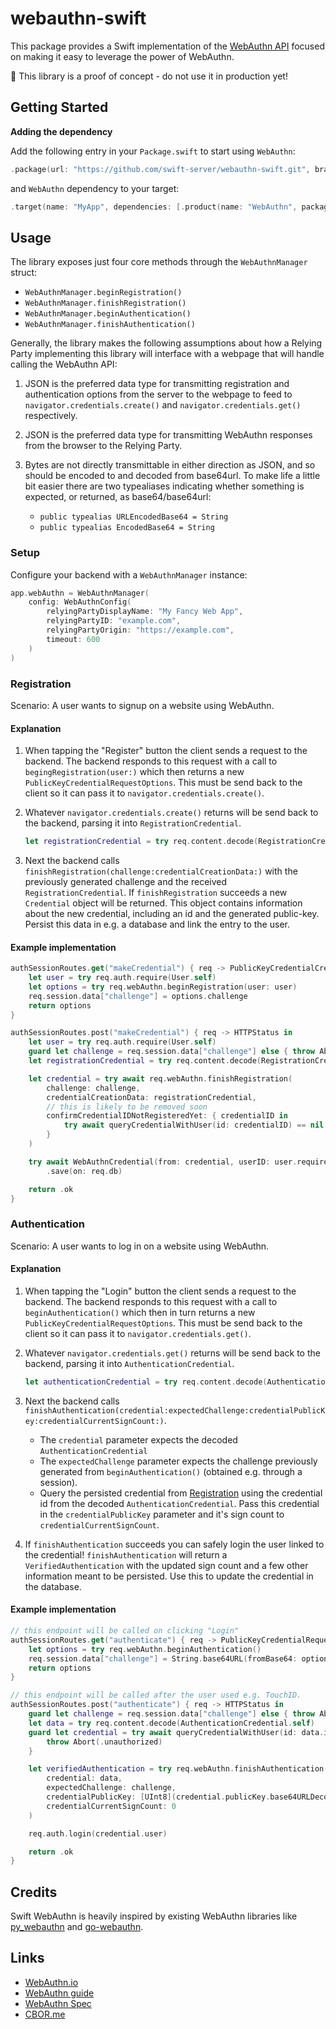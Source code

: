 # webauthn-swift

This package provides a Swift implementation of the [WebAuthn API](https://w3c.github.io/webauthn) focused on making it
easy to leverage the power of WebAuthn.

🚨 This library is a proof of concept - do not use it in production yet!

## Getting Started

**Adding the dependency**

Add the following entry in your `Package.swift` to start using `WebAuthn`:

```swift
.package(url: "https://github.com/swift-server/webauthn-swift.git", branch: "main")
```

and `WebAuthn` dependency to your target:

```swift
.target(name: "MyApp", dependencies: [.product(name: "WebAuthn", package: "webauthn-swift")])
```

## Usage

The library exposes just four core methods through the `WebAuthnManager` struct:

- `WebAuthnManager.beginRegistration()`
- `WebAuthnManager.finishRegistration()`
- `WebAuthnManager.beginAuthentication()`
- `WebAuthnManager.finishAuthentication()`

Generally, the library makes the following assumptions about how a Relying Party implementing this library will
interface with a webpage that will handle calling the WebAuthn API:

1. JSON is the preferred data type for transmitting registration and authentication options from the server to
   the webpage to feed to `navigator.credentials.create()` and `navigator.credentials.get()` respectively.

2. JSON is the preferred data type for transmitting WebAuthn responses from the browser to the Relying Party.

3. Bytes are not directly transmittable in either direction as JSON, and so should be encoded to and decoded
   from base64url. To make life a little bit easier there are two typealiases indicating whether something is expected,
   or returned, as base64/base64url:

   - `public typealias URLEncodedBase64 = String`
   - `public typealias EncodedBase64 = String`

### Setup

Configure your backend with a `WebAuthnManager` instance:

```swift
app.webAuthn = WebAuthnManager(
    config: WebAuthnConfig(
        relyingPartyDisplayName: "My Fancy Web App",
        relyingPartyID: "example.com",
        relyingPartyOrigin: "https://example.com",
        timeout: 600
    )
)
```

### Registration

Scenario: A user wants to signup on a website using WebAuthn.

#### Explanation

1. When tapping the "Register" button the client sends a request to
   the backend. The backend responds to this request with a call to `begingRegistration(user:)` which then returns a
   new `PublicKeyCredentialRequestOptions`. This must be send back to the client so it can pass it to
   `navigator.credentials.create()`.

2. Whatever `navigator.credentials.create()` returns will be send back to the backend, parsing it into
   `RegistrationCredential`.
    ```swift
    let registrationCredential = try req.content.decode(RegistrationCredential.self)
    ```

3. Next the backend calls `finishRegistration(challenge:credentialCreationData:)` with the previously
   generated challenge and the received `RegistrationCredential`. If `finishRegistration` succeeds a new `Credential`
   object will be returned. This object contains information about the new credential, including an id and the generated public-key. Persist this data in e.g. a database and link the entry to the user.

#### Example implementation

```swift
authSessionRoutes.get("makeCredential") { req -> PublicKeyCredentialCreationOptions in
    let user = try req.auth.require(User.self)
    let options = try req.webAuthn.beginRegistration(user: user)
    req.session.data["challenge"] = options.challenge
    return options
}

authSessionRoutes.post("makeCredential") { req -> HTTPStatus in
    let user = try req.auth.require(User.self)
    guard let challenge = req.session.data["challenge"] else { throw Abort(.unauthorized) }
    let registrationCredential = try req.content.decode(RegistrationCredential.self)

    let credential = try await req.webAuthn.finishRegistration(
        challenge: challenge,
        credentialCreationData: registrationCredential,
        // this is likely to be removed soon
        confirmCredentialIDNotRegisteredYet: { credentialID in
            try await queryCredentialWithUser(id: credentialID) == nil
        }
    )

    try await WebAuthnCredential(from: credential, userID: user.requireID())
        .save(on: req.db)

    return .ok
}
```

### Authentication

Scenario: A user wants to log in on a website using WebAuthn.

#### Explanation

1. When tapping the "Login" button the client sends a request to
   the backend. The backend responds to this request with a call to `beginAuthentication()` which then in turn
   returns a new `PublicKeyCredentialRequestOptions`. This must be send back to the client so it can pass it to
   `navigator.credentials.get()`.
2. Whatever `navigator.credentials.get()` returns will be send back to the backend, parsing it into
   `AuthenticationCredential`.
   ```swift
   let authenticationCredential = try req.content.decode(AuthenticationCredential.self)
   ```
3. Next the backend calls
   `finishAuthentication(credential:expectedChallenge:credentialPublicKey:credentialCurrentSignCount:)`.
    - The `credential` parameter expects the decoded `AuthenticationCredential`
    - The `expectedChallenge` parameter expects the challenge previously generated
      from `beginAuthentication()` (obtained e.g. through a session).
    - Query the persisted credential from [Registration](#registration) using the credential id from the decoded
      `AuthenticationCredential`. Pass this credential in the `credentialPublicKey` parameter and it's sign count to
      `credentialCurrentSignCount`.

4. If `finishAuthentication` succeeds you can safely login the user linked to the credential! `finishAuthentication`
   will return a `VerifiedAuthentication` with the updated sign count and a few other information meant to be persisted.
   Use this to update the credential in the database.

#### Example implementation

```swift
// this endpoint will be called on clicking "Login"
authSessionRoutes.get("authenticate") { req -> PublicKeyCredentialRequestOptions in
    let options = try req.webAuthn.beginAuthentication()
    req.session.data["challenge"] = String.base64URL(fromBase64: options.challenge)
    return options
}

// this endpoint will be called after the user used e.g. TouchID.
authSessionRoutes.post("authenticate") { req -> HTTPStatus in
    guard let challenge = req.session.data["challenge"] else { throw Abort(.unauthorized) }
    let data = try req.content.decode(AuthenticationCredential.self)
    guard let credential = try await queryCredentialWithUser(id: data.id) else {
        throw Abort(.unauthorized)
    }

    let verifiedAuthentication = try req.webAuthn.finishAuthentication(
        credential: data,
        expectedChallenge: challenge,
        credentialPublicKey: [UInt8](credential.publicKey.base64URLDecodedData!),
        credentialCurrentSignCount: 0
    )

    req.auth.login(credential.user)

    return .ok
}
```

## Credits

Swift WebAuthn is heavily inspired by existing WebAuthn libraries like [py_webauthn](https://github.com/duo-labs/py_webauthn) and [go-webauthn](https://github.com/go-webauthn/webauthn).

## Links

- [WebAuthn.io](https://webauthn.io/)
- [WebAuthn guide](https://webauthn.guide/)
- [WebAuthn Spec](https://w3c.github.io/webauthn/)
- [CBOR.me](https://cbor.me/)

